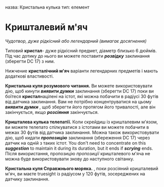 назва: Кристальна кулька тип: елемент

# Кришталевий м'яч
_Чудотвор, дуже рідкісний або легендарний (вимагає досягнення)_

Типовий **кристал**- дуже рідкісний предмет, діаметр близько 6 дюймів. Під час дотику до нього ви можете поставити **_розвідку_** заклинання (зберегти DC 17) з ним.

Нижчение **кристалічний м'яч** варіанти легендарних предметів і мають додаткові властивості.

**Кристальна куля розумового читання.** Ви можете використовувати дію, щоб кинути **_виявити думки_** заклинання (зберегти DC 17) поки ви боїтеся **кристал**націлені на істот, які можна побачити в радіусі 30 футів від датчика заклинання. Вам не потрібно концентруватися на цьому **_виявити думки_** , щоб зберегти його протягом його тривалості, але він закінчується, якщо **_розсіяння_** закінчується.

**Кришталева кулька телепатії.** Коли скрейдиш із кришталевим м'язом, ви можете телепато спілкуватися з істотами ви можете побачити в межах 30 футів від датчика заклинання. Можна також використовувати дію, щоб кидати **_пропозицію_** заклинання (збереження DC 17) через датчик на одній з таких істот. You don't need to concentrate on this **_suggestion_** to maintain it during its duration, but it ends if **_scrying_** ends. Після використання, пропозицію **_</strong> пропозиції_** кришталевого м'яча не можна буде використовувати знову до наступного світанку.

**Кристальна куля Справжнього моряка.** , поки розсіяний кришталевий м'яч, ви маєте truesight із радіусом у 120 футів, зосереджених на датчику заклинання. 
